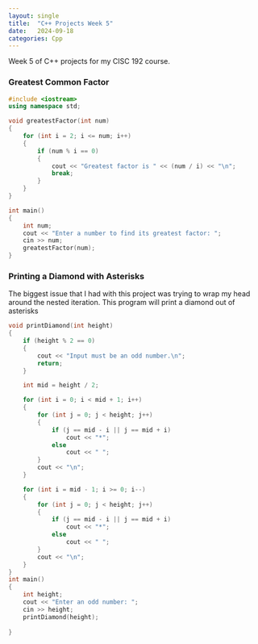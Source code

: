 ```yaml
---
layout: single
title:  "C++ Projects Week 5"
date:   2024-09-18
categories: Cpp
---
```


Week 5 of C++ projects for my CISC 192 course.

### Greatest Common Factor
``` cpp
#include <iostream>
using namespace std;

void greatestFactor(int num)
{
	for (int i = 2; i <= num; i++)
	{
		if (num % i == 0)
		{
			cout << "Greatest factor is " << (num / i) << "\n";
			break;
		}
	}
}

int main()
{
	int num;
	cout << "Enter a number to find its greatest factor: ";
	cin >> num;
	greatestFactor(num);
}
```

### Printing a Diamond with Asterisks
The biggest issue that I had with this project was trying to wrap my head around the nested iteration. This program will print a diamond out of asterisks 
``` cpp
void printDiamond(int height)
{
	if (height % 2 == 0)
	{
		cout << "Input must be an odd number.\n";
		return;
	}

	int mid = height / 2;

	for (int i = 0; i < mid + 1; i++)
	{
		for (int j = 0; j < height; j++)
		{
			if (j == mid - i || j == mid + i)
				cout << "*";
			else
				cout << " ";
		}
		cout << "\n";
	}

	for (int i = mid - 1; i >= 0; i--)
	{
		for (int j = 0; j < height; j++)
		{
			if (j == mid - i || j == mid + i)
				cout << "*";
			else
				cout << " ";
		}
		cout << "\n";
	}
}
int main()
{
    int height;
	cout << "Enter an odd number: ";
	cin >> height;
	printDiamond(height);
	
}
```